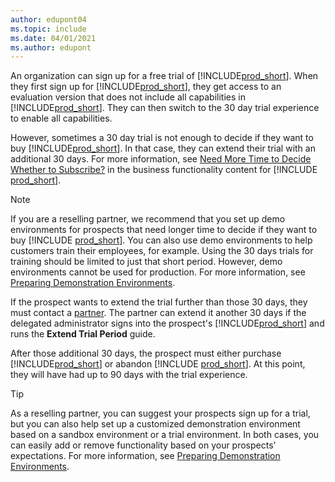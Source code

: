 ```yaml
---
author: edupont04
ms.topic: include
ms.date: 04/01/2021
ms.author: edupont
---
```

An organization can sign up for a free trial of [!INCLUDE[prod_short](prod_short.md)]. When they first sign up for [!INCLUDE[prod_short](prod_short.md)], they get access to an evaluation version that does not include all capabilities in [!INCLUDE[prod_short](prod_short.md)]. They can then switch to the 30 day trial experience to enable all capabilities.  

However, sometimes a 30 day trial is not enough to decide if they want to buy [!INCLUDE[prod_short](prod_short.md)]. In that case, they can extend their trial with an additional 30 days. For more information, see [Need More Time to Decide Whether to Subscribe?](/dynamics365/business-central/admin-extend-trial) in the business functionality content for [!INCLUDE [prod_short](prod_short.md)].  

> [!NOTE]
> If you are a reselling partner, we recommend that you set up demo environments for prospects that need longer time to decide if they want to buy [!INCLUDE [prod_short](prod_short.md)]. You can also use demo environments to help customers train their employees, for example. Using the 30 days trials for training should be limited to just that short period. However, demo environments cannot be used for production. For more information, see [Preparing Demonstration Environments](../../administration/demo-environment.md).

If the prospect wants to extend the trial further than those 30 days, they must contact a [partner](/dynamics365/business-central/across-faq#findpartner). The partner can extend it another 30 days if the delegated administrator signs into the prospect's [!INCLUDE[prod_short](prod_short.md)] and runs the **Extend Trial Period** guide.  

After those additional 30 days, the prospect must either purchase [!INCLUDE[prod_short](prod_short.md)] or abandon [!INCLUDE [prod_short](prod_short.md)]. At this point, they will have had up to 90 days with the trial experience.  

> [!TIP]
> As a reselling partner, you can suggest your prospects sign up for a trial, but you can also help set up a customized demonstration environment based on a sandbox environment or a trial environment. In both cases, you can easily add or remove functionality based on your prospects' expectations. For more information, see [Preparing Demonstration Environments](../../administration/demo-environment.md).  

